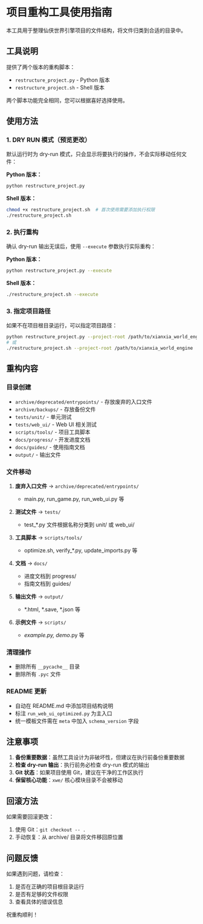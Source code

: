 # 项目重构工具使用指南

本工具用于整理仙侠世界引擎项目的文件结构，将文件归类到合适的目录中。

## 工具说明

提供了两个版本的重构脚本：
- `restructure_project.py` - Python 版本
- `restructure_project.sh` - Shell 版本

两个脚本功能完全相同，您可以根据喜好选择使用。

## 使用方法

### 1. DRY RUN 模式（预览更改）

默认运行时为 dry-run 模式，只会显示将要执行的操作，不会实际移动任何文件：

**Python 版本：**
```bash
python restructure_project.py
```

**Shell 版本：**
```bash
chmod +x restructure_project.sh  # 首次使用需要添加执行权限
./restructure_project.sh
```

### 2. 执行重构

确认 dry-run 输出无误后，使用 `--execute` 参数执行实际重构：

**Python 版本：**
```bash
python restructure_project.py --execute
```

**Shell 版本：**
```bash
./restructure_project.sh --execute
```

### 3. 指定项目路径

如果不在项目根目录运行，可以指定项目路径：

```bash
python restructure_project.py --project-root /path/to/xianxia_world_engine
# 或
./restructure_project.sh --project-root /path/to/xianxia_world_engine
```

## 重构内容

### 目录创建
- `archive/deprecated/entrypoints/` - 存放废弃的入口文件
- `archive/backups/` - 存放备份文件
- `tests/unit/` - 单元测试
- `tests/web_ui/` - Web UI 相关测试
- `scripts/tools/` - 项目工具脚本
- `docs/progress/` - 开发进度文档
- `docs/guides/` - 使用指南文档
- `output/` - 输出文件

### 文件移动
1. **废弃入口文件** → `archive/deprecated/entrypoints/`
   - main.py, run_game.py, run_web_ui.py 等

2. **测试文件** → `tests/`
   - test_*.py 文件根据名称分类到 unit/ 或 web_ui/

3. **工具脚本** → `scripts/tools/`
   - optimize.sh, verify_*.py, update_imports.py 等

4. **文档** → `docs/`
   - 进度文档到 progress/
   - 指南文档到 guides/

5. **输出文件** → `output/`
   - *.html, *.save, *.json 等

6. **示例文件** → `scripts/`
   - *_example.py, demo_*.py 等

### 清理操作
- 删除所有 `__pycache__` 目录
- 删除所有 `.pyc` 文件

### README 更新
- 自动在 README.md 中添加项目结构说明
- 标注 `run_web_ui_optimized.py` 为主入口
- 统一模板文件需在 `meta` 中加入 `schema_version` 字段

## 注意事项

1. **备份重要数据**：虽然工具设计为非破坏性，但建议在执行前备份重要数据
2. **检查 dry-run 输出**：执行前务必检查 dry-run 模式的输出
3. **Git 状态**：如果项目使用 Git，建议在干净的工作区执行
4. **保留核心功能**：`xwe/` 核心模块目录不会被移动

## 回滚方法

如果需要回滚更改：
1. 使用 Git：`git checkout -- .`
2. 手动恢复：从 archive/ 目录将文件移回原位置

## 问题反馈

如果遇到问题，请检查：
1. 是否在正确的项目根目录运行
2. 是否有足够的文件权限
3. 查看具体的错误信息

祝重构顺利！
